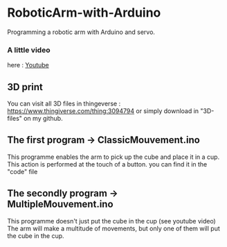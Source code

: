 # RoboticArm-with-Arduino
Programming a robotic arm with Arduino and servo.

### A little video
here : [Youtube](https://www.youtube.com/watch?v=uer5jBOqY-g&ab_channel=ErwannBreal)

## 3D print
You can visit all 3D files in thingeverse : https://www.thingiverse.com/thing:3094794
or simply download in "3D-files" on my github.

## The first program -> ClassicMouvement.ino
This programme enables the arm to pick up the cube and place it in a cup.
This action is performed at the touch of a button.
you can find it in the "code" file

## The secondly program -> MultipleMouvement.ino
This programme doesn't just put the cube in the cup (see youtube video) The arm will make a multitude of movements, but only one of them will put the cube in the cup.


